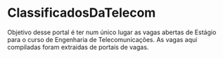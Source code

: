 # ClassificadosDaTelecom
Objetivo desse portal é ter num único lugar as vagas abertas de Estágio para o curso de Engenharia de Telecomunicações. As vagas aqui compiladas foram extraidas de portais de vagas.

